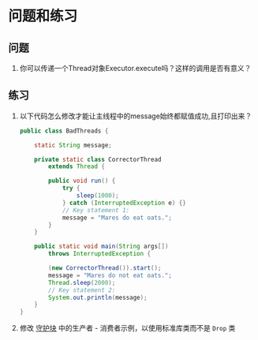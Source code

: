 # 问题和练习

## 问题
1. 你可以传递一个Thread对象Executor.execute吗？这样的调用是否有意义？

## 练习
1. 以下代码怎么修改才能让主线程中的message始终都赋值成功,且打印出来？

    ```java
    public class BadThreads {
    
        static String message;
    
        private static class CorrectorThread
            extends Thread {
    
            public void run() {
                try {
                    sleep(1000); 
                } catch (InterruptedException e) {}
                // Key statement 1:
                message = "Mares do eat oats."; 
            }
        }
    
        public static void main(String args[])
            throws InterruptedException {
    
            (new CorrectorThread()).start();
            message = "Mares do not eat oats.";
            Thread.sleep(2000);
            // Key statement 2:
            System.out.println(message);
        }
    }
    ```

2. 修改 [守护块](/content/essential/concurrency/guardmeth.md) 中的生产者 - 消费者示例，以使用标准库类而不是 `Drop` 类

